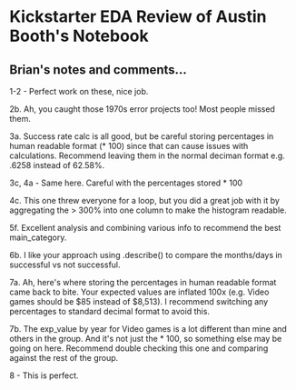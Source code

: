 # Kickstarter EDA Review of Austin Booth's Notebook
## Brian's notes and comments...

1-2 - Perfect work on these, nice job.

2b. Ah, you caught those 1970s error projects too!  Most people missed them.

3a. Success rate calc is all good, but be careful storing percentages in human readable format (* 100) since that can cause issues with calculations.  Recommend leaving them in the normal deciman format e.g. .6258 instead of 62.58%.

3c, 4a - Same here. Careful with the percentages stored * 100

4c. This one threw everyone for a loop, but you did a great job with it by aggregating the > 300% into one column to make the histogram readable.

5f. Excellent analysis and combining various info to recommend the best main_category.

6b. I like your approach using .describe() to compare the months/days in successful vs not successful.

7a. Ah, here's where storing the percentages in human readable format came back to bite. Your expected values are inflated 100x (e.g. Video games should be $85 instead of $8,513).  I recommend switching any percentages to standard decimal format to avoid this.

7b. The exp_value by year for Video games is a lot different than mine and others in the group. And it's not just the * 100, so something else may be going on here.  Recommend double checking this one and comparing against the rest of the group.

8 - This is perfect.